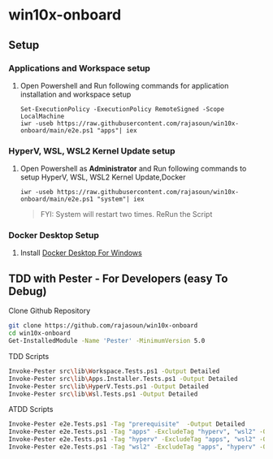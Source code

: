 # win10x-onboard

## Setup 

### Applications and Workspace setup

1. Open Powershell and Run following commands for application installation and workspace setup
    ```
    Set-ExecutionPolicy -ExecutionPolicy RemoteSigned -Scope LocalMachine
    iwr -useb https://raw.githubusercontent.com/rajasoun/win10x-onboard/main/e2e.ps1 "apps"| iex 
    ```

### HyperV, WSL, WSL2 Kernel Update setup

1. Open Powershell as **Administrator** and Run following commands to setup HyperV, WSL, WSL2 Kernel Update,Docker

    ```
    iwr -useb https://raw.githubusercontent.com/rajasoun/win10x-onboard/main/e2e.ps1 "system"| iex 
    ```
    > FYI: System will restart two times. ReRun the Script 

### Docker Desktop Setup

1. Install [Docker Desktop For Windows](https://docs.docker.com/desktop/windows/install/)


## TDD with Pester - For Developers (easy To Debug)

Clone Github Repository
```sh
git clone https://github.com/rajasoun/win10x-onboard
cd win10x-onboard
Get-InstalledModule -Name 'Pester' -MinimumVersion 5.0
```

TDD Scripts
```sh
Invoke-Pester src\lib\Workspace.Tests.ps1 -Output Detailed
Invoke-Pester src\lib\Apps.Installer.Tests.ps1 -Output Detailed
Invoke-Pester src\lib\HyperV.Tests.ps1 -Output Detailed
Invoke-Pester src\lib\Wsl.Tests.ps1 -Output Detailed
```

ATDD Scripts

```sh
Invoke-Pester e2e.Tests.ps1 -Tag "prerequisite"  -Output Detailed
Invoke-Pester e2e.Tests.ps1 -Tag "apps" -ExcludeTag "hyperv", "wsl2" -Output Detailed
Invoke-Pester e2e.Tests.ps1 -Tag "hyperv" -ExcludeTag "apps", "wsl2" -Output Detailed
Invoke-Pester e2e.Tests.ps1 -Tag "wsl2" -ExcludeTag "apps", "hyperv" -Output Detailed
```